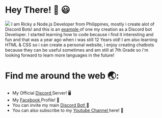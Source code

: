 # Hey There! :wave: :smiley:  
<img src="https://emoji.gg/assets/emoji/4228_discord_bot_dev.png">
I am Ricky a Node.js Developer from Philippines, mostly i create alot of Discord Bots! and this is an <a href="https://top.gg/bot/773860431978168320"> example </a> of one my creation as a Discord bot Developer. I started learning how to code because i find it interesting and fun and that was a year ago when i was still 12 Years old! I am also learning HTML & CSS so i can create a personal website, i enjoy creating chatbots because they can be useful sometimes and am still at 7th Grade so i'm looking forward to learn more languages in the future!  

# Find me around the web :earth_asia:: 

- My Official <a href="https://discord.gg/YqwtJkPa4y">  Discord </a> Server! 🖥️
- My <a href="https://www.facebook.com/phine.apuu"> Facebook </a> Profile! 📱
- You can invite my main <a href= "https://top.gg/bot/773860431978168320"> Discord Bot! </a> 🤖
- You can also subscribe to my <a href="https://www.youtube.com/channel/UC-2tphMZu134lJIXgx1DETg"> Youtube Channel </a> here! 📸
